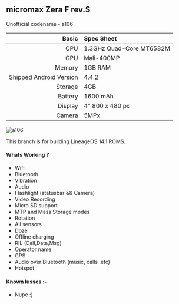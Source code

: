 ## micromax Zera F rev.S
Unofficial codename - a106

Basic   | Spec Sheet
-------:|:-------------------------
CPU     | 1.3GHz Quad-Core MT6582M
GPU     | Mali-400MP
Memory  | 1GB RAM
Shipped Android Version | 4.4.2
Storage | 4GB
Battery | 1600 mAh
Display | 4" 800 x 480 px
Camera  | 5MPx

![a106](http://shop.micromax.ru/thumb/512x512xin/upload/iblock/745/74501780c3b55a5d0bb61be96063df97.jpg "micromax Zera F rev.S")

This branch is for building LineageOS 14.1 ROMS.

#### Whats Working ?
 * Wifi
 * Bluetooth
 * Vibration
 * Audio
 * Flashlight (statusbar && Camera)
 * Video Recording
 * Micro SD support
 * MTP and Mass Storage modes
 * Rotation
 * All sensors
 * Doze
 * Offline charging
 * RIL (Call,Data,Msg)
 * Operator name
 * GPS
 * Audio over Bluetooth (music, calls .etc)
 * Hotspot

#### Known Iusses :- 
 * Nupe :)

